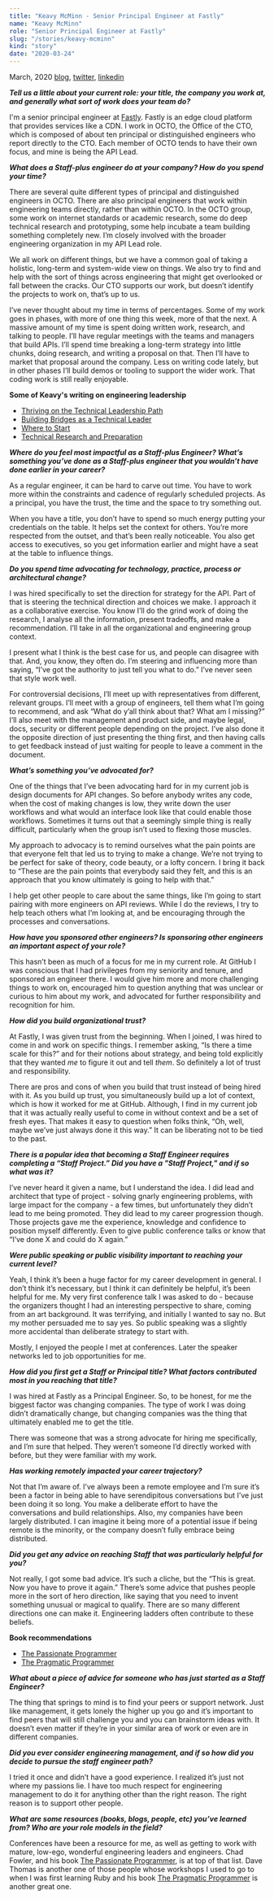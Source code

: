 ```yaml
---
title: "Keavy McMinn - Senior Principal Engineer at Fastly"
name: "Keavy McMinn"
role: "Senior Principal Engineer at Fastly"
slug: "/stories/keavy-mcminn"
kind: "story"
date: "2020-03-24"
---
```



<span class="date">March, 2020</span>
[blog](https://keavy.com/),
[twitter](https://twitter.com/keavy),
[linkedin](https://www.linkedin.com/in/keavy/)

___Tell us a little about your current role: your title, the company you work at, and generally what sort of work does your team do?___

I'm a senior principal engineer at [Fastly](https://www.fastly.com/). Fastly is an edge cloud platform that provides services like a CDN. I work in OCTO, the Office of the CTO, which is composed of about ten principal or distinguished engineers who report directly to the CTO. Each member of OCTO tends to have their own focus, and mine is being the API Lead.

___What does a Staff-plus engineer do at your company? How do you spend your time?___

There are several quite different types of principal and distinguished engineers in OCTO. There are also principal engineers that work within engineering teams directly, rather than within OCTO. In the OCTO group, some work on internet standards or academic research, some do deep technical research and prototyping, some help incubate a team building something completely new. I’m closely involved with the broader engineering organization in my API Lead role.

We all work on different things, but we have a common goal of taking a holistic, long-term and system-wide view on things. We also try to find and help with the sort of things across engineering that might get overlooked or fall between the cracks. Our CTO supports our work, but doesn’t identify the projects to work on, that’s up to us.

I’ve never thought about my time in terms of percentages. Some of my work goes in phases, with more of one thing this week, more of that the next. A massive amount of my time is spent doing written work, research, and talking to people. I’ll have regular meetings with the teams and managers that build APIs. I’ll spend time breaking a long-term strategy into little chunks, doing research, and writing a proposal on that. Then I’ll have to market that proposal around the company. Less on writing code lately, but in other phases I’ll build demos or tooling to support the wider work. That coding work is still really enjoyable.

<div class="pull">
<p><strong>Some of Keavy's writing on engineering leadership</strong></p>
<ul>
<li><a href="https://keavy.com/work/thriving-on-the-technical-leadership-path/">Thriving on the Technical Leadership Path</a></li>
<li><a href="https://keavy.com/work/building-bridges/">Building Bridges as a Technical Leader</a></li>
<li><a href="https://keavy.com/work/where-to-start/">Where to Start</a></li>
<li><a href="https://keavy.com/work/technical-preparation/">Technical Research and Preparation</a></li>
</ul>
</div>

___Where do you feel most impactful as a Staff-plus Engineer? What’s something you’ve done as a Staff-plus engineer that you wouldn’t have done earlier in your career?___

As a regular engineer, it can be hard to carve out time. You have to work more within the constraints and cadence of regularly scheduled projects. As a principal, you have the trust, the time and the space to try something out.

When you have a title, you don’t have to spend so much energy putting your credentials on the table. It helps set the context for others. You’re more respected from the outset, and that’s been really noticeable. You also get access to executives, so you get information earlier and might have a seat at the table to influence things.

___Do you spend time advocating for technology, practice, process or architectural change?___

I was hired specifically to set the direction for strategy for the API. Part of that is steering the technical direction and choices we make. I approach it as a collaborative exercise. You know I’ll do the grind work of doing the research, I analyse all the information, present tradeoffs, and make a recommendation. I’ll take in all the organizational and engineering group context.

I present what I think is the best case for us, and people can disagree with that. And, you know, they often do. I’m steering and influencing more than saying, “I’ve got the authority to just tell you what to do.” I’ve never seen that style work well.

For controversial decisions, I’ll meet up with representatives from different, relevant groups. I’ll meet with a group of engineers, tell them what I’m going to recommend, and ask “What do y’all think about that? What am I missing?” I’ll also meet with the management and product side, and maybe legal, docs, security or different people depending on the project. I’ve also done it the opposite direction of just presenting the thing first, and then having calls to get feedback instead of just waiting for people to leave a comment in the document.

___What’s something you’ve advocated for?___

One of the things that I’ve been advocating hard for in my current job is design documents for API changes. So before anybody writes any code, when the cost of making changes is low, they write down the user workflows and what would an interface look like that could enable those workflows. Sometimes it turns out that a seemingly simple thing is really difficult, particularly when the group isn’t used to flexing those muscles.

My approach to advocacy is to remind ourselves what the pain points are that everyone felt that led us to trying to make a change. We’re not trying to be perfect for sake of theory, code beauty, or a lofty concern. I bring it back to “These are the pain points that everybody said they felt, and this is an approach that you know ultimately is going to help with that.”

I help get other people to care about the same things, like I’m going to start pairing with more engineers on API reviews. While I do the reviews, I try to help teach others what I’m looking at, and be encouraging through the processes and conversations.

___How have you sponsored other engineers? Is sponsoring other engineers an important aspect of your role?___

This hasn’t been as much of a focus for me in my current role. At GitHub I was conscious that I had privileges from my seniority and tenure, and sponsored an engineer there. I would give him more and more challenging things to work on, encouraged him to question anything that was unclear or curious to him about my work, and advocated for further responsibility and recognition for him.

___How did you build organizational trust?___

At Fastly, I was given trust from the beginning. When I joined, I was hired to come in and work on specific things. I remember asking, “Is there a time scale for this?” and for their notions about strategy, and being told explicitly that they wanted _me_ to figure it out and tell _them_. So definitely a lot of trust and responsibility.

There are pros and cons of when you build that trust instead of being hired with it. As you build up trust, you simultaneously build up a lot of context, which is how it worked for me at GitHub. Although, I find in my current job that it was actually really useful to come in without context and be a set of fresh eyes. That makes it easy to question when folks think, “Oh, well, maybe we’ve just always done it this way.” It can be liberating not to be tied to the past.

___There is a popular idea that becoming a Staff Engineer requires completing a “Staff Project.” Did you have a "Staff Project," and if so what was it?___

I’ve never heard it given a name, but I understand the idea. I did lead and architect that type of project - solving gnarly engineering problems, with large impact for the company - a few times, but unfortunately they didn’t lead to me being promoted. They did lead to my career progression though. Those projects gave me the experience, knowledge and confidence to position myself differently. Even to give public conference talks or know that “I’ve done X and could do X again.”

___Were public speaking or public visibility important to reaching your current level?___

Yeah, I think it’s been a huge factor for my career development in general. I don’t think it’s necessary, but I think it can definitely be helpful, it’s been helpful for me. My very first conference talk I was asked to do - because the organizers thought I had an interesting perspective to share, coming from an art background. It was terrifying, and initially I wanted to say no. But my mother persuaded me to say yes. So public speaking was a slightly more accidental than deliberate strategy to start with.

Mostly, I enjoyed the people I met at conferences. Later the speaker networks led to job opportunities for me.

___How did you first get a Staff or Principal title? What factors contributed most in you reaching that title?___

I was hired at Fastly as a Principal Engineer. So, to be honest, for me the biggest factor was changing companies. The type of work I was doing didn’t dramatically change, but changing companies was the thing that ultimately enabled me to get the title.

There was someone that was a strong advocate for hiring me specifically, and I’m sure that helped. They weren’t someone I’d directly worked with before, but they were familiar with my work.

___Has working remotely impacted your career trajectory?___

Not that I’m aware of. I’ve always been a remote employee and I’m sure it’s been a factor in being able to have serendipitous conversations but I’ve just been doing it so long. You make a deliberate effort to have the conversations and build relationships. Also, my companies have been largely distributed. I can imagine it being more of a potential issue if being remote is the minority, or the company doesn’t fully embrace being distributed.

___Did you get any advice on reaching Staff that was particularly helpful for you?___

Not really, I got some bad advice. It’s such a cliche, but the “This is great. Now you have to prove it again.” There’s some advice that pushes people more in the sort of hero direction, like saying that you need to invent something unusual or magical to qualify. There are so many different directions one can make it. Engineering ladders often contribute to these beliefs.

<div class="pull">
<p><strong>Book recommendations</strong></p>
<ul>
<li><a href="https://www.amazon.com/Passionate-Programmer-Remarkable-Development-Pragmatic-ebook/dp/B00AYQNR5U/">The Passionate Programmer</a></li>
<li> <a href="https://www.amazon.com/Pragmatic-Programmer-Journeyman-Master/dp/020161622X">The Pragmatic Programmer</a></li>
</ul>
</div>

___What about a piece of advice for someone who has just started as a Staff Engineer?___

The thing that springs to mind is to find your peers or support network. Just like management, it gets lonely the higher up you go and it’s important to find peers that will still challenge you and you can brainstorm ideas with. It doesn’t even matter if they’re in your similar area of work or even are in different companies.

___Did you ever consider engineering management, and if so how did you decide to pursue the staff engineer path?___

I tried it once and didn’t have a good experience. I realized it’s just not where my passions lie. I have too much respect for engineering management to do it for anything other than the right reason. The right reason is to support other people.

___What are some resources (books, blogs, people, etc) you’ve learned from? Who are your role models in the field?___

 Conferences have been a resource for me, as well as getting to work with mature, low-ego, wonderful engineering leaders and engineers. Chad Fowler, and his book [The Passionate Programmer](https://www.amazon.com/Passionate-Programmer-Remarkable-Development-Pragmatic-ebook/dp/B00AYQNR5U/), is at top of that list. Dave Thomas is another one of those people whose workshops I used to go to when I was first learning Ruby and his book [The Pragmatic Programmer](https://www.amazon.com/Pragmatic-Programmer-Journeyman-Master/dp/020161622X) is another great one.

